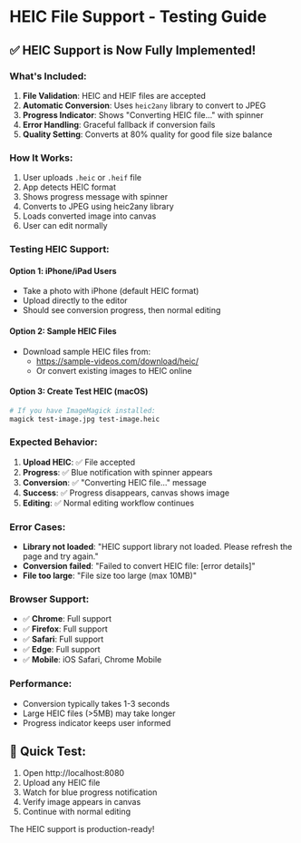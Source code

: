 # HEIC File Support - Testing Guide

## ✅ HEIC Support is Now Fully Implemented!

### What's Included:
1. **File Validation**: HEIC and HEIF files are accepted
2. **Automatic Conversion**: Uses `heic2any` library to convert to JPEG
3. **Progress Indicator**: Shows "Converting HEIC file..." with spinner
4. **Error Handling**: Graceful fallback if conversion fails
5. **Quality Setting**: Converts at 80% quality for good file size balance

### How It Works:
1. User uploads `.heic` or `.heif` file
2. App detects HEIC format
3. Shows progress message with spinner
4. Converts to JPEG using heic2any library
5. Loads converted image into canvas
6. User can edit normally

### Testing HEIC Support:

#### Option 1: iPhone/iPad Users
- Take a photo with iPhone (default HEIC format)
- Upload directly to the editor
- Should see conversion progress, then normal editing

#### Option 2: Sample HEIC Files
- Download sample HEIC files from:
  - https://sample-videos.com/download/heic/
  - Or convert existing images to HEIC online

#### Option 3: Create Test HEIC (macOS)
```bash
# If you have ImageMagick installed:
magick test-image.jpg test-image.heic
```

### Expected Behavior:
1. **Upload HEIC**: ✅ File accepted
2. **Progress**: ✅ Blue notification with spinner appears
3. **Conversion**: ✅ "Converting HEIC file..." message
4. **Success**: ✅ Progress disappears, canvas shows image
5. **Editing**: ✅ Normal editing workflow continues

### Error Cases:
- **Library not loaded**: "HEIC support library not loaded. Please refresh the page and try again."
- **Conversion failed**: "Failed to convert HEIC file: [error details]"
- **File too large**: "File size too large (max 10MB)"

### Browser Support:
- ✅ **Chrome**: Full support
- ✅ **Firefox**: Full support  
- ✅ **Safari**: Full support
- ✅ **Edge**: Full support
- ✅ **Mobile**: iOS Safari, Chrome Mobile

### Performance:
- Conversion typically takes 1-3 seconds
- Large HEIC files (>5MB) may take longer
- Progress indicator keeps user informed

## 🎯 Quick Test:
1. Open http://localhost:8080
2. Upload any HEIC file
3. Watch for blue progress notification
4. Verify image appears in canvas
5. Continue with normal editing

The HEIC support is production-ready!